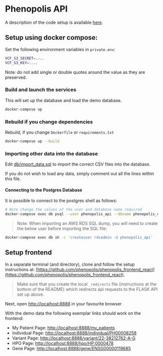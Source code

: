 # Phenopolis API

A description of the code setup is available [here](code_setup.md).

## Setup using docker compose:

Set the following environment variables in `private.env`:

```bash
VCF_S3_SECRET=....
VCF_S3_KEY=....
```

Note: do not add single or double quotes around the value as they are preserved.

### Build and launch the services

This will set up the database and load the demo database.

```bash
docker-compose up
```

### Rebuild if you change dependencies

Rebuild, if you change `Dockerfile` or `requirements.txt`

```bash
docker-compose up --build
```

### Importing other data into the database

Edit [db/import_data.sql](db/import_data.sql) to import the correct CSV files into the database.

If you do not wish to load any data, simply comment out all the lines within this file.

#### Connecting to the Postgres Database

It is possible to connect to the postgres shell as follows:

```bash
# Note change the values of the user and database name required
docker-compose exec db psql --user phenopolis_api --dbname phenopolis_db
```

> Note: When importing an AWS RDS SQL dump, you will need to create the below user before importing the SQL file:

```bash
docker-compose exec db sh -c 'createuser rdsadmin -U phenopolis_api'
```

## Setup frontend

In a separate terminal (and directory), clone and follow the setup instructions at: [https://github.com/phenopolis/phenopolis_frontend_react](https://github.com/phenopolis/phenopolis_frontend_react).

> Make sure that you create the local `_redirects` file (instructions at the bottom of the README) which redirects api requests to the FLASK API set up above.

Next, open [http://localhost:8888](http://localhost:8888) in your favourite browser

With the demo data the following exemplar links should work on the frontend:

* My Patient Page: [http://localhost:8888/my_patients](http://localhost:8888/my_patients)
* Individual Page: [http://localhost:8888/individual/PH00008258](http://localhost:8888/individual/PH00008258)
* Variant Page: [http://localhost:8888/variant/22-38212762-A-G](http://localhost:8888/variant/22-38212762-A-G)
* HPO Page: [http://localhost:8888/hpo/HP:0000478](http://localhost:8888/hpo/HP:0000478)
* Gene Page: [http://localhost:8888/gene/ENSG00000119685](http://localhost:8888/gene/ENSG00000119685)
